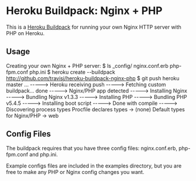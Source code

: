 Heroku Buildpack: Nginx + PHP
=============================

This is a [Heroku Buildpack](http://devcenter.heroku.com/articles/buildpacks) for 
running your own Nginx HTTP server with PHP on Heroku.

Usage
-----

Creating your own Nginx + PHP server:
		$ ls _config/
		nginx.conf.erb   php-fpm.conf   php.ini
    $ heroku create --buildpack http://github.com/travisj/heroku-buildpack-nginx-php
		$ git push heroku master
		...
		-----> Heroku receiving push
		-----> Fetching custom buildpack... done
		-----> Nginx/PHP app detected
		-----> Installing Nginx
		-----> Bundling Nginx v1.3.3
		-----> Installing PHP
		-----> Bundling PHP v5.4.5
		-----> Installing boot script
		-----> Done with compile
		-----> Discovering process types
		       Procfile declares types     -> (none)
					 Default types for Nginx/PHP -> web

Config Files
------------

The buildpack requires that you have three config files: nginx.conf.erb, php-fpm.conf
and php.ini.

Example configs files are included in the examples directory, but you are free to
make any PHP or Nginx config changes you want.
